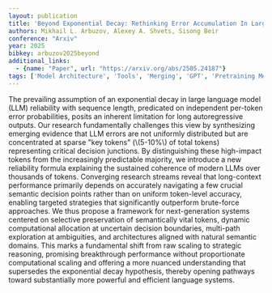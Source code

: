 ```yaml
---
layout: publication
title: 'Beyond Exponential Decay: Rethinking Error Accumulation In Large Language Models'
authors: Mikhail L. Arbuzov, Alexey A. Shvets, Sisong Beir
conference: "Arxiv"
year: 2025
bibkey: arbuzov2025beyond
additional_links:
  - {name: "Paper", url: "https://arxiv.org/abs/2505.24187"}
tags: ['Model Architecture', 'Tools', 'Merging', 'GPT', 'Pretraining Methods', 'Fine-Tuning']
---
```

The prevailing assumption of an exponential decay in large language model (LLM) reliability with sequence length, predicated on independent per-token error probabilities, posits an inherent limitation for long autoregressive outputs. Our research fundamentally challenges this view by synthesizing emerging evidence that LLM errors are not uniformly distributed but are concentrated at sparse "key tokens" (\\(5-10%\\) of total tokens) representing critical decision junctions. By distinguishing these high-impact tokens from the increasingly predictable majority, we introduce a new reliability formula explaining the sustained coherence of modern LLMs over thousands of tokens. Converging research streams reveal that long-context performance primarily depends on accurately navigating a few crucial semantic decision points rather than on uniform token-level accuracy, enabling targeted strategies that significantly outperform brute-force approaches. We thus propose a framework for next-generation systems centered on selective preservation of semantically vital tokens, dynamic computational allocation at uncertain decision boundaries, multi-path exploration at ambiguities, and architectures aligned with natural semantic domains. This marks a fundamental shift from raw scaling to strategic reasoning, promising breakthrough performance without proportionate computational scaling and offering a more nuanced understanding that supersedes the exponential decay hypothesis, thereby opening pathways toward substantially more powerful and efficient language systems.
